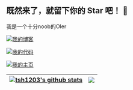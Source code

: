 ## 既然来了，就留下你的 Star 吧！ 👋

我是一个十分noob的OIer

[![我的博客](https://img.shields.io/badge/my_blog-我的博客-8A2BE2)](https://tsh1203.github.io)

[![我的代码](https://img.shields.io/badge/my_code-我的代码-8A2BE2)](https://github.com/tsh1203/code)

[![我的主页](https://img.shields.io/badge/my_home-我的主页-8A2BE2)](https://tsh1203.github.io/home)

| <a href="https://github.com/tsh1203"><img align="center" src="https://github-readme-stats.vercel.app/api?username=tsh1203&show_icons=true&hide=contribs&theme=ambient_gradient&hide_border=true" alt="tsh1203's github stats" /></a> | <a href="https://github.com/tsh1203"><img align="center" src="https://github-readme-stats.vercel.app/api/top-langs/?username=tsh1203&layout=compact&theme=ambient_gradient&hide_border=true" /></a> |
| ------------- | ------------- |


